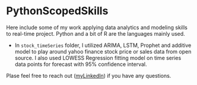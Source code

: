 # PythonScopedSkills

Here include some of my work applying data analytics and modeling skills to real-time project. Python and a bit of R are the languages mainly used. </br>

* In `stock_timeSeries` folder, I utilized ARIMA, LSTM, Prophet and additive model to play around yahoo finance stock price or sales data from open source. I also used LOWESS Regression fitting model on time series data points for forecast with 95% confidence interval.

Plase feel free to reach out ([myLinkedIn](https://linkedin.com/in/pinghsuanlin)) if you have any questions. 




